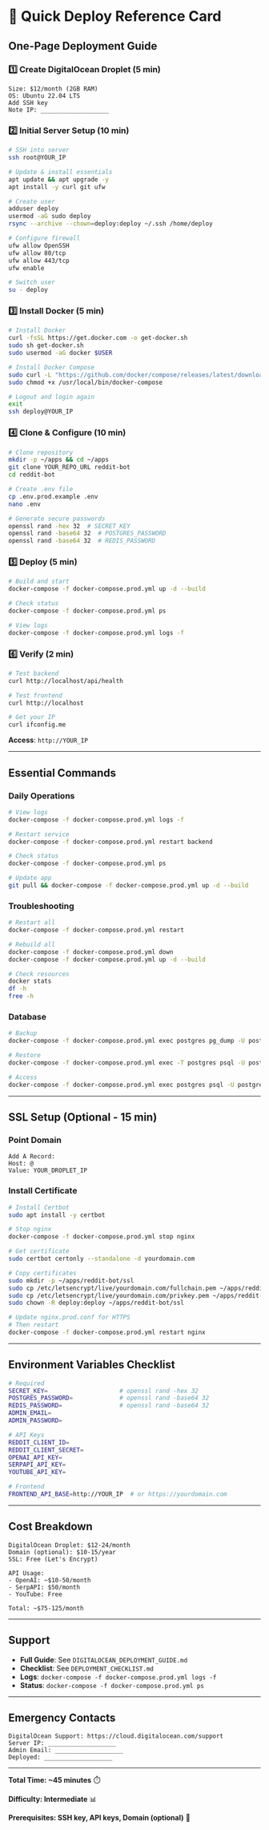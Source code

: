 # 🚀 Quick Deploy Reference Card

## One-Page Deployment Guide

### 1️⃣ Create DigitalOcean Droplet (5 min)
```
Size: $12/month (2GB RAM)
OS: Ubuntu 22.04 LTS
Add SSH key
Note IP: ___________________
```

### 2️⃣ Initial Server Setup (10 min)
```bash
# SSH into server
ssh root@YOUR_IP

# Update & install essentials
apt update && apt upgrade -y
apt install -y curl git ufw

# Create user
adduser deploy
usermod -aG sudo deploy
rsync --archive --chown=deploy:deploy ~/.ssh /home/deploy

# Configure firewall
ufw allow OpenSSH
ufw allow 80/tcp
ufw allow 443/tcp
ufw enable

# Switch user
su - deploy
```

### 3️⃣ Install Docker (5 min)
```bash
# Install Docker
curl -fsSL https://get.docker.com -o get-docker.sh
sudo sh get-docker.sh
sudo usermod -aG docker $USER

# Install Docker Compose
sudo curl -L "https://github.com/docker/compose/releases/latest/download/docker-compose-$(uname -s)-$(uname -m)" -o /usr/local/bin/docker-compose
sudo chmod +x /usr/local/bin/docker-compose

# Logout and login again
exit
ssh deploy@YOUR_IP
```

### 4️⃣ Clone & Configure (10 min)
```bash
# Clone repository
mkdir -p ~/apps && cd ~/apps
git clone YOUR_REPO_URL reddit-bot
cd reddit-bot

# Create .env file
cp .env.prod.example .env
nano .env

# Generate secure passwords
openssl rand -hex 32  # SECRET_KEY
openssl rand -base64 32  # POSTGRES_PASSWORD
openssl rand -base64 32  # REDIS_PASSWORD
```

### 5️⃣ Deploy (5 min)
```bash
# Build and start
docker-compose -f docker-compose.prod.yml up -d --build

# Check status
docker-compose -f docker-compose.prod.yml ps

# View logs
docker-compose -f docker-compose.prod.yml logs -f
```

### 6️⃣ Verify (2 min)
```bash
# Test backend
curl http://localhost/api/health

# Test frontend
curl http://localhost

# Get your IP
curl ifconfig.me
```

**Access**: `http://YOUR_IP`

---

## Essential Commands

### Daily Operations
```bash
# View logs
docker-compose -f docker-compose.prod.yml logs -f

# Restart service
docker-compose -f docker-compose.prod.yml restart backend

# Check status
docker-compose -f docker-compose.prod.yml ps

# Update app
git pull && docker-compose -f docker-compose.prod.yml up -d --build
```

### Troubleshooting
```bash
# Restart all
docker-compose -f docker-compose.prod.yml restart

# Rebuild all
docker-compose -f docker-compose.prod.yml down
docker-compose -f docker-compose.prod.yml up -d --build

# Check resources
docker stats
df -h
free -h
```

### Database
```bash
# Backup
docker-compose -f docker-compose.prod.yml exec postgres pg_dump -U postgres redditbot > backup.sql

# Restore
docker-compose -f docker-compose.prod.yml exec -T postgres psql -U postgres redditbot < backup.sql

# Access
docker-compose -f docker-compose.prod.yml exec postgres psql -U postgres -d redditbot
```

---

## SSL Setup (Optional - 15 min)

### Point Domain
```
Add A Record:
Host: @
Value: YOUR_DROPLET_IP
```

### Install Certificate
```bash
# Install Certbot
sudo apt install -y certbot

# Stop nginx
docker-compose -f docker-compose.prod.yml stop nginx

# Get certificate
sudo certbot certonly --standalone -d yourdomain.com

# Copy certificates
sudo mkdir -p ~/apps/reddit-bot/ssl
sudo cp /etc/letsencrypt/live/yourdomain.com/fullchain.pem ~/apps/reddit-bot/ssl/
sudo cp /etc/letsencrypt/live/yourdomain.com/privkey.pem ~/apps/reddit-bot/ssl/
sudo chown -R deploy:deploy ~/apps/reddit-bot/ssl

# Update nginx.prod.conf for HTTPS
# Then restart
docker-compose -f docker-compose.prod.yml restart nginx
```

---

## Environment Variables Checklist

```bash
# Required
SECRET_KEY=                    # openssl rand -hex 32
POSTGRES_PASSWORD=             # openssl rand -base64 32
REDIS_PASSWORD=                # openssl rand -base64 32
ADMIN_EMAIL=
ADMIN_PASSWORD=

# API Keys
REDDIT_CLIENT_ID=
REDDIT_CLIENT_SECRET=
OPENAI_API_KEY=
SERPAPI_API_KEY=
YOUTUBE_API_KEY=

# Frontend
FRONTEND_API_BASE=http://YOUR_IP  # or https://yourdomain.com
```

---

## Cost Breakdown

```
DigitalOcean Droplet: $12-24/month
Domain (optional): $10-15/year
SSL: Free (Let's Encrypt)

API Usage:
- OpenAI: ~$10-50/month
- SerpAPI: $50/month
- YouTube: Free

Total: ~$75-125/month
```

---

## Support

- **Full Guide**: See `DIGITALOCEAN_DEPLOYMENT_GUIDE.md`
- **Checklist**: See `DEPLOYMENT_CHECKLIST.md`
- **Logs**: `docker-compose -f docker-compose.prod.yml logs -f`
- **Status**: `docker-compose -f docker-compose.prod.yml ps`

---

## Emergency Contacts

```
DigitalOcean Support: https://cloud.digitalocean.com/support
Server IP: ___________________
Admin Email: ___________________
Deployed: ___________________
```

---

**Total Time: ~45 minutes** ⏱️

**Difficulty: Intermediate** 📊

**Prerequisites: SSH key, API keys, Domain (optional)** 🔑
